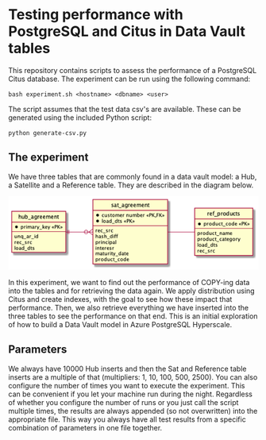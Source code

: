 # Testing performance with PostgreSQL and Citus in Data Vault tables

This repository contains scripts to assess the performance of a PostgreSQL Citus database. The experiment can be run using the following command:

```
bash experiment.sh <hostname> <dbname> <user>
```

The script assumes that the test data csv's are available. These can be generated using the included Python script:

```
python generate-csv.py
```

## The experiment
We have three tables that are commonly found in a data vault model: a Hub, a Satellite and a Reference table. They are described in the diagram below.

![](datamodel/datamodel.png)

In this experiment, we want to find out the performance of COPY-ing data into the tables and for retrieving the data again.
We apply distribution using Citus and create indexes, with the goal to see how these impact that performance.
Then, we also retrieve everything we have inserted into the three tables to see the performance on that end.
This is an initial exploration of how to build a Data Vault model in Azure PostgreSQL Hyperscale.

## Parameters
We always have 10000 Hub inserts and then the Sat and Reference table inserts are a multiple of that (multipliers: 1, 10, 100, 500, 2500).
You can also configure the number of times you want to execute the experiment. This can be convenient if you let your machine run during the night. Regardless of whether you configure the number of runs or you just call the script multiple times, the results are always appended (so not overwritten) into the appropriate file.
This way you always have all test results from a specific combination of parameters in one file together.

